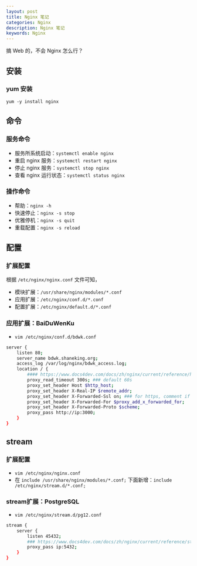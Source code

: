 ```yaml
---
layout: post
title: Nginx 笔记
categories: Nginx
description: Nginx 笔记
keywords: Nginx
---
```



搞 Web 的，不会 Nginx 怎么行？

## 安装
### yum 安装
`yum -y install nginx`

## 命令
### 服务命令
- 服务所系统启动：`systemctl enable nginx`
- 重启 nginx 服务：`systemctl restart nginx`
- 停止 nginx 服务：`systemctl stop nginx`
- 查看 nginx 运行状态：`systemctl status nginx`

### 操作命令
- 帮助：`nginx -h`
- 快速停止：`nginx -s stop`
- 优雅停机：`nginx -s quit`
- 重载配置：`nginx -s reload`

## 配置
### 扩展配置
根据 `/etc/nginx/nginx.conf` 文件可知，
- 模块扩展：`/usr/share/nginx/modules/*.conf`
- 应用扩展：`/etc/nginx/conf.d/*.conf`
- 配置扩展：`/etc/nginx/default.d/*.conf`

### 应用扩展：BaiDuWenKu
- `vim /etc/nginx/conf.d/bdwk.conf`
```bash
server {
    listen 80;
    server_name bdwk.shaneking.org;
    access_log /var/log/nginx/bdwk_access.log;
    location / {
        #### https://www.docs4dev.com/docs/zh/nginx/current/reference/http-ngx_http_proxy_module.html
        proxy_read_timeout 300s; ### default 60s
        proxy_set_header Host $http_host;
        proxy_set_header X-Real-IP $remote_addr;
        proxy_set_header X-Forwarded-Ssl on; ### for https, comment if http
        proxy_set_header X-Forwarded-For $proxy_add_x_forwarded_for;
        proxy_set_header X-Forwarded-Proto $scheme;
        proxy_pass http://ip:3000;
    }
}
```

## stream
### 扩展配置
- `vim /etc/nginx/nginx.conf`
- 在 `include /usr/share/nginx/modules/*.conf;` 下面新增：`include /etc/nginx/stream.d/*.conf;`

### stream扩展：PostgreSQL
- `vim /etc/nginx/stream.d/pg12.conf`

```bash
stream {
    server {
        listen 45432;
        ### https://www.docs4dev.com/docs/zh/nginx/current/reference/stream-ngx_stream_proxy_module.html
        proxy_pass ip:5432;
    }
}
```
